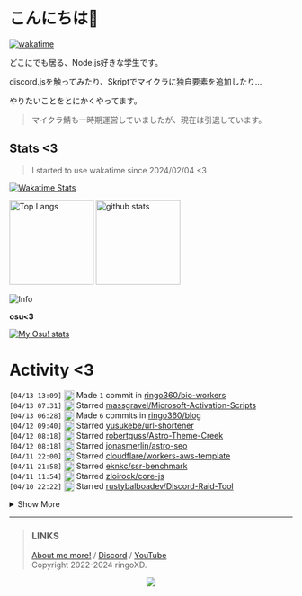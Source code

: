 # こんにちは👋
<!--
<a href="https://ringoxd.pages.dev"><img src="https://avatars.githubusercontent.com/u/105296365" align="right"></a>
-->

[![wakatime](https://wakatime.com/badge/user/018d71ab-3f96-48fe-973b-2f7b3d50ecc9.svg)](https://wakatime.com/@018d71ab-3f96-48fe-973b-2f7b3d50ecc9)

どこにでも居る、Node.js好きな学生です。

discord.jsを触ってみたり、Skriptでマイクラに独自要素を追加したり...

やりたいことをとにかくやってます。

> マイクラ鯖も一時期運営していましたが、現在は引退しています。

## Stats <3


> I started to use wakatime since 2024/02/04 <3

[![Wakatime Stats](https://github-readme-stats.vercel.app/api/wakatime?username=ringo360&layout=compact&theme=tokyonight)](https://wakatime.com/@ringo360)

<p align="left"> 
  <img alt="Top Langs" height="150px" src="https://github-readme-stats.vercel.app/api/top-langs/?username=ringo360&layout=compact&count_private=true&show_icons=true&theme=tokyonight&custom_title=Used%20Languages!" />
  <img alt="github stats" height="150px" src="https://github-readme-stats.vercel.app/api?username=ringo360&count_private=true&show_icons=true&show_icons=true&theme=tokyonight&custom_title=My%20stats%20<3" />
</p>

![Info](http://github-profile-summary-cards.vercel.app/api/cards/profile-details?username=ringo360&theme=tokyonight)


**osu<3**

[![My Osu! stats](https://osu-sig.vercel.app/card?user=P360Rythm&mode=std&lang=en&blur=6&animation=true&hue=307&mini=true)](https://osu.ppy.sh/users/24734251/)

<!--[![Github activity graph](https://github-readme-activity-graph.vercel.app/graph?username=ringo360&bg_color=000024&color=00ff00&line=8080ff&point=d0d0ff&area=true&hide_border=true)](https://github.com/ashutosh00710/github-readme-activity-graph)-->
<!--[![github-chart](https://github-chart.vercel.app/api?user=ringo360)]-->

# Activity <3
<!--START_SECTION:activity-->
`[04/13 13:09]` <img alt="📝" src="https://github.com/cheesits456/github-activity-readme/raw/master/icons/commit.png" align="top" height="18"> Made `1` commit in [ringo360/bio-workers](https://github.com/ringo360/bio-workers)  
`[04/13 07:31]` <img alt="⭐" src="https://github.com/cheesits456/github-activity-readme/raw/master/icons/star.png" align="top" height="18"> Starred [massgravel/Microsoft-Activation-Scripts](https://github.com/massgravel/Microsoft-Activation-Scripts)  
`[04/13 06:28]` <img alt="📝" src="https://github.com/cheesits456/github-activity-readme/raw/master/icons/commit.png" align="top" height="18"> Made `6` commits in [ringo360/blog](https://github.com/ringo360/blog)  
`[04/12 09:40]` <img alt="⭐" src="https://github.com/cheesits456/github-activity-readme/raw/master/icons/star.png" align="top" height="18"> Starred [yusukebe/url-shortener](https://github.com/yusukebe/url-shortener)  
`[04/12 08:18]` <img alt="⭐" src="https://github.com/cheesits456/github-activity-readme/raw/master/icons/star.png" align="top" height="18"> Starred [robertguss/Astro-Theme-Creek](https://github.com/robertguss/Astro-Theme-Creek)  
`[04/12 08:18]` <img alt="⭐" src="https://github.com/cheesits456/github-activity-readme/raw/master/icons/star.png" align="top" height="18"> Starred [jonasmerlin/astro-seo](https://github.com/jonasmerlin/astro-seo)  
`[04/11 22:00]` <img alt="⭐" src="https://github.com/cheesits456/github-activity-readme/raw/master/icons/star.png" align="top" height="18"> Starred [cloudflare/workers-aws-template](https://github.com/cloudflare/workers-aws-template)  
`[04/11 21:58]` <img alt="⭐" src="https://github.com/cheesits456/github-activity-readme/raw/master/icons/star.png" align="top" height="18"> Starred [eknkc/ssr-benchmark](https://github.com/eknkc/ssr-benchmark)  
`[04/11 11:54]` <img alt="⭐" src="https://github.com/cheesits456/github-activity-readme/raw/master/icons/star.png" align="top" height="18"> Starred [zloirock/core-js](https://github.com/zloirock/core-js)  
`[04/10 22:22]` <img alt="⭐" src="https://github.com/cheesits456/github-activity-readme/raw/master/icons/star.png" align="top" height="18"> Starred [rustybalboadev/Discord-Raid-Tool](https://github.com/rustybalboadev/Discord-Raid-Tool)  

<details><summary>Show More</summary>

`[04/10 15:12]` <img alt="📝" src="https://github.com/cheesits456/github-activity-readme/raw/master/icons/commit.png" align="top" height="18"> Made `1` commit in [ringo360/bio-workers](https://github.com/ringo360/bio-workers)  
`[04/10 15:10]` <img alt="⭐" src="https://github.com/cheesits456/github-activity-readme/raw/master/icons/star.png" align="top" height="18"> Starred [takejohn/misskey-bot.is](https://github.com/takejohn/misskey-bot.is)  
`[04/10 15:09]` <img alt="📂" src="https://github.com/cheesits456/github-activity-readme/raw/master/icons/create-branch.png" align="top" height="18"> Created branch [`master`](https://github.com/ringo360/bio-workers/tree/master) in [ringo360/bio-workers](https://github.com/ringo360/bio-workers)  
`[04/10 15:09]` <img alt="➕" src="https://github.com/cheesits456/github-activity-readme/raw/master/icons/create-repo.png" align="top" height="18"> Created repository [ringo360/bio-workers](https://github.com/ringo360/bio-workers)  
`[04/10 14:41]` <img alt="❗️" src="https://github.com/cheesits456/github-activity-readme/raw/master/icons/issue.png" align="top" height="18"> Opened issue [`#93`](https://github.com//TeamSekai/Sekai.Explode/issues/93 '/graphのタイトルバグ') in [TeamSekai/Sekai.Explode](https://github.com/TeamSekai/Sekai.Explode)  
`[04/10 14:22]` <img alt="📝" src="https://github.com/cheesits456/github-activity-readme/raw/master/icons/commit.png" align="top" height="18"> Made `21` commits in [TeamSekai/Sekai.CDN](https://github.com/TeamSekai/Sekai.CDN)  
`[04/10 14:22]` <img alt="🎉" src="https://github.com/cheesits456/github-activity-readme/raw/master/icons/merge.png" align="top" height="18"> Merged PR [`#14`](https://github.com//TeamSekai/Sekai.CDN/pull/14 'デザインをちょっとよくした') in [TeamSekai/Sekai.CDN](https://github.com/TeamSekai/Sekai.CDN)  
`[04/10 14:22]` <img alt="🔍" src="https://github.com/cheesits456/github-activity-readme/raw/master/icons/review.png" align="top" height="18"> Reviewed [`#14`](https://github.com//TeamSekai/Sekai.CDN/pull/14 'デザインをちょっとよくした') in [TeamSekai/Sekai.CDN](https://github.com/TeamSekai/Sekai.CDN)  
`[04/09 22:18]` <img alt="⭐" src="https://github.com/cheesits456/github-activity-readme/raw/master/icons/star.png" align="top" height="18"> Starred [kawarimidoll/denote](https://github.com/kawarimidoll/denote)  
`[04/09 14:13]` <img alt="🗣" src="https://github.com/cheesits456/github-activity-readme/raw/master/icons/comment.png" align="top" height="18"> Commented on [`#14`](https://github.com//TeamSekai/Sekai.CDN/issues/14 'デザインをちょっとよくした') in [TeamSekai/Sekai.CDN](https://github.com/TeamSekai/Sekai.CDN)  
`[04/09 08:21]` <img alt="📝" src="https://github.com/cheesits456/github-activity-readme/raw/master/icons/commit.png" align="top" height="18"> Made `4` commits in [TeamSekai/Sekai.Explode](https://github.com/TeamSekai/Sekai.Explode)  
`[04/09 08:21]` <img alt="❗️" src="https://github.com/cheesits456/github-activity-readme/raw/master/icons/issue.png" align="top" height="18"> Closed issue [`#77`](https://github.com//TeamSekai/Sekai.Explode/issues/77 '/uploadコマンドがファイルの種類によって使用できない') in [TeamSekai/Sekai.Explode](https://github.com/TeamSekai/Sekai.Explode)  
`[04/09 08:21]` <img alt="🎉" src="https://github.com/cheesits456/github-activity-readme/raw/master/icons/merge.png" align="top" height="18"> Merged PR [`#90`](https://github.com//TeamSekai/Sekai.Explode/pull/90 '/uploadコマンドが一部ファイルに対応していない問題を修正 (#77)') in [TeamSekai/Sekai.Explode](https://github.com/TeamSekai/Sekai.Explode)  
`[04/09 08:21]` <img alt="🔍" src="https://github.com/cheesits456/github-activity-readme/raw/master/icons/review.png" align="top" height="18"> Reviewed [`#90`](https://github.com//TeamSekai/Sekai.Explode/pull/90 '/uploadコマンドが一部ファイルに対応していない問題を修正 (#77)') in [TeamSekai/Sekai.Explode](https://github.com/TeamSekai/Sekai.Explode)  
`[04/09 07:19]` <img alt="⭐" src="https://github.com/cheesits456/github-activity-readme/raw/master/icons/star.png" align="top" height="18"> Starred [lobehub/lobe-chat](https://github.com/lobehub/lobe-chat)  
`[04/09 06:43]` <img alt="🗣" src="https://github.com/cheesits456/github-activity-readme/raw/master/icons/comment.png" align="top" height="18"> Commented on [`#90`](https://github.com//TeamSekai/Sekai.Explode/issues/90 '/uploadコマンドが一部ファイルに対応していない問題を修正 (#77)') in [TeamSekai/Sekai.Explode](https://github.com/TeamSekai/Sekai.Explode)  
`[04/08 22:16]` <img alt="⭐" src="https://github.com/cheesits456/github-activity-readme/raw/master/icons/star.png" align="top" height="18"> Starred [saicaca/fuwari](https://github.com/saicaca/fuwari)  
`[04/08 22:15]` <img alt="⭐" src="https://github.com/cheesits456/github-activity-readme/raw/master/icons/star.png" align="top" height="18"> Starred [Cretezy/cloudflare-d1-backup](https://github.com/Cretezy/cloudflare-d1-backup)  
`[04/08 22:14]` <img alt="⭐" src="https://github.com/cheesits456/github-activity-readme/raw/master/icons/star.png" align="top" height="18"> Starred [ktym4a/astro-page-insight](https://github.com/ktym4a/astro-page-insight)  
`[04/08 22:14]` <img alt="⭐" src="https://github.com/cheesits456/github-activity-readme/raw/master/icons/star.png" align="top" height="18"> Starred [LuisFun/discord-hono](https://github.com/LuisFun/discord-hono)  
`[04/08 22:12]` <img alt="⭐" src="https://github.com/cheesits456/github-activity-readme/raw/master/icons/star.png" align="top" height="18"> Starred [FreezeEngine/pakkit](https://github.com/FreezeEngine/pakkit)  
`[04/08 22:11]` <img alt="⭐" src="https://github.com/cheesits456/github-activity-readme/raw/master/icons/star.png" align="top" height="18"> Starred [SIsilicon/WorldEdit-BE](https://github.com/SIsilicon/WorldEdit-BE)  
`[04/08 22:10]` <img alt="🗣" src="https://github.com/cheesits456/github-activity-readme/raw/master/icons/comment.png" align="top" height="18"> Commented on [`#92`](https://github.com//TeamSekai/Sekai.Explode/issues/92 '権限システムの改善と強化') in [TeamSekai/Sekai.Explode](https://github.com/TeamSekai/Sekai.Explode)  
`[04/07 07:08]` <img alt="📝" src="https://github.com/cheesits456/github-activity-readme/raw/master/icons/commit.png" align="top" height="18"> Made `2` commits in [TeamSekai/Sekai-Webpage](https://github.com/TeamSekai/Sekai-Webpage)  
`[04/07 06:42]` <img alt="🗣" src="https://github.com/cheesits456/github-activity-readme/raw/master/icons/comment.png" align="top" height="18"> Commented on [`#88`](https://github.com//TeamSekai/Sekai.Explode/issues/88 '/skip コマンド時特定のロール以外はVCに参加している半数の同意がない限りスキップができない(どうでもいいかも)') in [TeamSekai/Sekai.Explode](https://github.com/TeamSekai/Sekai.Explode)  
`[04/07 06:40]` <img alt="🗣" src="https://github.com/cheesits456/github-activity-readme/raw/master/icons/comment.png" align="top" height="18"> Commented on [`#87`](https://github.com//TeamSekai/Sekai.Explode/issues/87 '音楽再生時にループ再生をできるようにしてほしい') in [TeamSekai/Sekai.Explode](https://github.com/TeamSekai/Sekai.Explode)  
`[04/07 06:39]` <img alt="📝" src="https://github.com/cheesits456/github-activity-readme/raw/master/icons/commit.png" align="top" height="18"> Made `5` commits in [TeamSekai/Sekai.Explode](https://github.com/TeamSekai/Sekai.Explode)  
`[04/07 06:39]` <img alt="🎉" src="https://github.com/cheesits456/github-activity-readme/raw/master/icons/merge.png" align="top" height="18"> Merged PR [`#89`](https://github.com//TeamSekai/Sekai.Explode/pull/89 '一部機能を無効化できるように') in [TeamSekai/Sekai.Explode](https://github.com/TeamSekai/Sekai.Explode)  
`[04/07 06:39]` <img alt="🔍" src="https://github.com/cheesits456/github-activity-readme/raw/master/icons/review.png" align="top" height="18"> Reviewed [`#89`](https://github.com//TeamSekai/Sekai.Explode/pull/89 '一部機能を無効化できるように') in [TeamSekai/Sekai.Explode](https://github.com/TeamSekai/Sekai.Explode)  
`[04/06 15:39]` <img alt="📝" src="https://github.com/cheesits456/github-activity-readme/raw/master/icons/commit.png" align="top" height="18"> Made `9` commits in [TeamSekai/Sekai.CDN](https://github.com/TeamSekai/Sekai.CDN)  
`[04/06 15:39]` <img alt="🎉" src="https://github.com/cheesits456/github-activity-readme/raw/master/icons/merge.png" align="top" height="18"> Merged PR [`#12`](https://github.com//TeamSekai/Sekai.CDN/pull/12 'CSS完全に理解した') in [TeamSekai/Sekai.CDN](https://github.com/TeamSekai/Sekai.CDN)  
`[04/06 15:38]` <img alt="🔍" src="https://github.com/cheesits456/github-activity-readme/raw/master/icons/review.png" align="top" height="18"> Reviewed [`#12`](https://github.com//TeamSekai/Sekai.CDN/pull/12 'CSS完全に理解した') in [TeamSekai/Sekai.CDN](https://github.com/TeamSekai/Sekai.CDN)  
`[04/06 15:37]` <img alt="📝" src="https://github.com/cheesits456/github-activity-readme/raw/master/icons/commit.png" align="top" height="18"> Made `5` commits in [TeamSekai/Sekai-Webpage](https://github.com/TeamSekai/Sekai-Webpage)  
`[04/05 13:01]` <img alt="📝" src="https://github.com/cheesits456/github-activity-readme/raw/master/icons/commit.png" align="top" height="18"> Made `1` commit in [TeamSekai/Sekai.Explode](https://github.com/TeamSekai/Sekai.Explode)  
`[04/05 12:59]` <img alt="📝" src="https://github.com/cheesits456/github-activity-readme/raw/master/icons/commit.png" align="top" height="18"> Made `1` commit in [TeamSekai/Sekai-Webpage](https://github.com/TeamSekai/Sekai-Webpage)  
`[04/05 12:45]` <img alt="📂" src="https://github.com/cheesits456/github-activity-readme/raw/master/icons/create-branch.png" align="top" height="18"> Created branch [`feature/86-changelog`](https://github.com/TeamSekai/Sekai.Explode/tree/feature/86-changelog) in [TeamSekai/Sekai.Explode](https://github.com/TeamSekai/Sekai.Explode)  
`[04/05 12:44]` <img alt="❗️" src="https://github.com/cheesits456/github-activity-readme/raw/master/icons/issue.png" align="top" height="18"> Opened issue [`#86`](https://github.com//TeamSekai/Sekai.Explode/issues/86 'Changelogをコマンドで見れるようにしたい') in [TeamSekai/Sekai.Explode](https://github.com/TeamSekai/Sekai.Explode)  
`[04/05 12:41]` <img alt="📝" src="https://github.com/cheesits456/github-activity-readme/raw/master/icons/commit.png" align="top" height="18"> Made `12` commits in [TeamSekai/Sekai.Explode](https://github.com/TeamSekai/Sekai.Explode)  
`[04/05 12:41]` <img alt="🎉" src="https://github.com/cheesits456/github-activity-readme/raw/master/icons/merge.png" align="top" height="18"> Merged PR [`#85`](https://github.com//TeamSekai/Sekai.Explode/pull/85 'LokiJS 対応 (#75)') in [TeamSekai/Sekai.Explode](https://github.com/TeamSekai/Sekai.Explode)  
`[04/05 12:41]` <img alt="🔍" src="https://github.com/cheesits456/github-activity-readme/raw/master/icons/review.png" align="top" height="18"> Reviewed [`#85`](https://github.com//TeamSekai/Sekai.Explode/pull/85 'LokiJS 対応 (#75)') in [TeamSekai/Sekai.Explode](https://github.com/TeamSekai/Sekai.Explode)  
`[04/05 12:41]` <img alt="🔍" src="https://github.com/cheesits456/github-activity-readme/raw/master/icons/review.png" align="top" height="18"> Reviewed [`#85`](https://github.com//TeamSekai/Sekai.Explode/pull/85 'LokiJS 対応 (#75)') in [TeamSekai/Sekai.Explode](https://github.com/TeamSekai/Sekai.Explode)  
`[04/05 12:29]` <img alt="📝" src="https://github.com/cheesits456/github-activity-readme/raw/master/icons/commit.png" align="top" height="18"> Made `5` commits in [TeamSekai/Sekai-Webpage](https://github.com/TeamSekai/Sekai-Webpage)  
`[04/04 14:46]` <img alt="⭐" src="https://github.com/cheesits456/github-activity-readme/raw/master/icons/star.png" align="top" height="18"> Starred [CCBlueX/LiquidBounce](https://github.com/CCBlueX/LiquidBounce)  
`[04/04 14:44]` <img alt="⭐" src="https://github.com/cheesits456/github-activity-readme/raw/master/icons/star.png" align="top" height="18"> Starred [Discord-Datamining/Discord-Datamining](https://github.com/Discord-Datamining/Discord-Datamining)  
`[04/04 04:09]` <img alt="📝" src="https://github.com/cheesits456/github-activity-readme/raw/master/icons/commit.png" align="top" height="18"> Made `54` commits in [TeamSekai/Sekai.Explode](https://github.com/TeamSekai/Sekai.Explode)  
`[04/04 04:09]` <img alt="🎉" src="https://github.com/cheesits456/github-activity-readme/raw/master/icons/merge.png" align="top" height="18"> Merged PR [`#84`](https://github.com//TeamSekai/Sekai.Explode/pull/84 'Sekai Update(v14-dev to v14-stable merge)') in [TeamSekai/Sekai.Explode](https://github.com/TeamSekai/Sekai.Explode)  
`[04/04 04:07]` <img alt="✅" src="https://github.com/cheesits456/github-activity-readme/raw/master/icons/pr-open.png" align="top" height="18"> Opened PR [`#84`](https://github.com//TeamSekai/Sekai.Explode/pull/84 'Sekai Update(v14-dev to v14-stable merge)') in [TeamSekai/Sekai.Explode](https://github.com/TeamSekai/Sekai.Explode)  
`[04/04 03:49]` <img alt="📝" src="https://github.com/cheesits456/github-activity-readme/raw/master/icons/commit.png" align="top" height="18"> Made `2` commits in [TeamSekai/Sekai.Explode](https://github.com/TeamSekai/Sekai.Explode)  
`[04/04 03:49]` <img alt="❗️" src="https://github.com/cheesits456/github-activity-readme/raw/master/icons/issue.png" align="top" height="18"> Closed issue [`#73`](https://github.com//TeamSekai/Sekai.Explode/issues/73 'playコマンドの実行時に、m.youtube.comのドメインが再生できない問題を修正する') in [TeamSekai/Sekai.Explode](https://github.com/TeamSekai/Sekai.Explode)  
`[04/04 03:49]` <img alt="🎉" src="https://github.com/cheesits456/github-activity-readme/raw/master/icons/merge.png" align="top" height="18"> Merged PR [`#83`](https://github.com//TeamSekai/Sekai.Explode/pull/83 'discord-player等依存関係の更新') in [TeamSekai/Sekai.Explode](https://github.com/TeamSekai/Sekai.Explode)  
`[04/04 03:48]` <img alt="🔍" src="https://github.com/cheesits456/github-activity-readme/raw/master/icons/review.png" align="top" height="18"> Reviewed [`#83`](https://github.com//TeamSekai/Sekai.Explode/pull/83 'discord-player等依存関係の更新') in [TeamSekai/Sekai.Explode](https://github.com/TeamSekai/Sekai.Explode)  
`[04/03 13:08]` <img alt="🗣" src="https://github.com/cheesits456/github-activity-readme/raw/master/icons/comment.png" align="top" height="18"> Commented on [`#11`](https://github.com//TeamSekai/cdn/issues/11 'Polyfill import.meta.dirname') in [TeamSekai/cdn](https://github.com/TeamSekai/cdn)  
`[04/03 13:06]` <img alt="📝" src="https://github.com/cheesits456/github-activity-readme/raw/master/icons/commit.png" align="top" height="18"> Made `2` commits in [TeamSekai/cdn](https://github.com/TeamSekai/cdn)  
`[04/03 13:06]` <img alt="🎉" src="https://github.com/cheesits456/github-activity-readme/raw/master/icons/merge.png" align="top" height="18"> Merged PR [`#11`](https://github.com//TeamSekai/cdn/pull/11 'Polyfill import.meta.dirname') in [TeamSekai/cdn](https://github.com/TeamSekai/cdn)  
`[04/03 13:04]` <img alt="🔍" src="https://github.com/cheesits456/github-activity-readme/raw/master/icons/review.png" align="top" height="18"> Reviewed [`#11`](https://github.com//TeamSekai/cdn/pull/11 'Polyfill import.meta.dirname') in [TeamSekai/cdn](https://github.com/TeamSekai/cdn)  
`[04/03 12:22]` <img alt="📝" src="https://github.com/cheesits456/github-activity-readme/raw/master/icons/commit.png" align="top" height="18"> Made `12` commits in [TeamSekai/cdn](https://github.com/TeamSekai/cdn)  
`[04/03 11:59]` <img alt="🎉" src="https://github.com/cheesits456/github-activity-readme/raw/master/icons/merge.png" align="top" height="18"> Merged PR [`#10`](https://github.com//TeamSekai/cdn/pull/10 'privateのファイルにアクセスできない問題を修正・挙動の改善') in [TeamSekai/cdn](https://github.com/TeamSekai/cdn)  
`[04/03 11:57]` <img alt="🔍" src="https://github.com/cheesits456/github-activity-readme/raw/master/icons/review.png" align="top" height="18"> Reviewed [`#10`](https://github.com//TeamSekai/cdn/pull/10 'privateのファイルにアクセスできない問題を修正・挙動の改善') in [TeamSekai/cdn](https://github.com/TeamSekai/cdn)  
`[04/02 14:29]` <img alt="📝" src="https://github.com/cheesits456/github-activity-readme/raw/master/icons/commit.png" align="top" height="18"> Made `16` commits in [TeamSekai/cdn](https://github.com/TeamSekai/cdn)  
`[04/02 14:29]` <img alt="🎉" src="https://github.com/cheesits456/github-activity-readme/raw/master/icons/merge.png" align="top" height="18"> Merged PR [`#9`](https://github.com//TeamSekai/cdn/pull/9 'Astroを使って高速化 (#8)') in [TeamSekai/cdn](https://github.com/TeamSekai/cdn)  
`[04/02 14:28]` <img alt="🔍" src="https://github.com/cheesits456/github-activity-readme/raw/master/icons/review.png" align="top" height="18"> Reviewed [`#9`](https://github.com//TeamSekai/cdn/pull/9 'Astroを使って高速化 (#8)') in [TeamSekai/cdn](https://github.com/TeamSekai/cdn)  
`[04/02 14:26]` <img alt="🔍" src="https://github.com/cheesits456/github-activity-readme/raw/master/icons/review.png" align="top" height="18"> Reviewed [`#9`](https://github.com//TeamSekai/cdn/pull/9 'Astroを使って高速化 (#8)') in [TeamSekai/cdn](https://github.com/TeamSekai/cdn)  
`[04/02 14:20]` <img alt="📝" src="https://github.com/cheesits456/github-activity-readme/raw/master/icons/commit.png" align="top" height="18"> Made `1` commit in [TeamSekai/Sekai.Explode](https://github.com/TeamSekai/Sekai.Explode)  
`[04/02 14:12]` <img alt="📝" src="https://github.com/cheesits456/github-activity-readme/raw/master/icons/commit.png" align="top" height="18"> Made `2` commits in [ringo360/blog](https://github.com/ringo360/blog)  
`[04/02 11:32]` <img alt="🗣" src="https://github.com/cheesits456/github-activity-readme/raw/master/icons/comment.png" align="top" height="18"> Commented on [`#82`](https://github.com//TeamSekai/Sekai.Explode/issues/82 'GBANされている人を検索で探せるようにしてほしい') in [TeamSekai/Sekai.Explode](https://github.com/TeamSekai/Sekai.Explode)  
`[04/02 11:31]` <img alt="🗣" src="https://github.com/cheesits456/github-activity-readme/raw/master/icons/comment.png" align="top" height="18"> Commented on [`#82`](https://github.com//TeamSekai/Sekai.Explode/issues/82 'GBANされている人を検索で探せるようにしてほしい') in [TeamSekai/Sekai.Explode](https://github.com/TeamSekai/Sekai.Explode)  
`[04/02 07:29]` <img alt="📝" src="https://github.com/cheesits456/github-activity-readme/raw/master/icons/commit.png" align="top" height="18"> Made `6` commits in [ringo360/blog](https://github.com/ringo360/blog)  
`[04/01 17:24]` <img alt="📝" src="https://github.com/cheesits456/github-activity-readme/raw/master/icons/commit.png" align="top" height="18"> Made `1` commit in <span title="Private Repo">`🔒ringo360/ecchi-database`</span>  
`[04/01 10:29]` <img alt="📝" src="https://github.com/cheesits456/github-activity-readme/raw/master/icons/commit.png" align="top" height="18"> Made `3` commits in <span title="Private Repo">`🔒ringo360/bdsx-customized`</span>  
`[04/01 09:33]` <img alt="🗣" src="https://github.com/cheesits456/github-activity-readme/raw/master/icons/comment.png" align="top" height="18"> Commented on [`#73`](https://github.com//TeamSekai/Sekai.Explode/issues/73 'playコマンドの実行時に、m.youtube.comのドメインが再生できない問題を修正する') in [TeamSekai/Sekai.Explode](https://github.com/TeamSekai/Sekai.Explode)  
`[03/31 16:24]` <img alt="🗣" src="https://github.com/cheesits456/github-activity-readme/raw/master/icons/comment.png" align="top" height="18"> Commented on [`#8`](https://github.com//TeamSekai/cdn/issues/8 'Astroでサイトをかっこよく&速くしたい') in [TeamSekai/cdn](https://github.com/TeamSekai/cdn)  
`[03/31 15:53]` <img alt="🗣" src="https://github.com/cheesits456/github-activity-readme/raw/master/icons/comment.png" align="top" height="18"> Commented on [`#6`](https://github.com//TeamSekai/cdn/issues/6 'SwaggerでAPIを公開しろ！') in [TeamSekai/cdn](https://github.com/TeamSekai/cdn)  
`[03/31 15:53]` <img alt="❗️" src="https://github.com/cheesits456/github-activity-readme/raw/master/icons/issue.png" align="top" height="18"> Closed issue [`#6`](https://github.com//TeamSekai/cdn/issues/6 'SwaggerでAPIを公開しろ！') in [TeamSekai/cdn](https://github.com/TeamSekai/cdn)  
`[03/31 15:53]` <img alt="📝" src="https://github.com/cheesits456/github-activity-readme/raw/master/icons/commit.png" align="top" height="18"> Made `5` commits in [TeamSekai/cdn](https://github.com/TeamSekai/cdn)  
`[03/31 15:53]` <img alt="🎉" src="https://github.com/cheesits456/github-activity-readme/raw/master/icons/merge.png" align="top" height="18"> Merged PR [`#7`](https://github.com//TeamSekai/cdn/pull/7 'Swagger UI (#6)') in [TeamSekai/cdn](https://github.com/TeamSekai/cdn)  
`[03/31 15:53]` <img alt="🔍" src="https://github.com/cheesits456/github-activity-readme/raw/master/icons/review.png" align="top" height="18"> Reviewed [`#7`](https://github.com//TeamSekai/cdn/pull/7 'Swagger UI (#6)') in [TeamSekai/cdn](https://github.com/TeamSekai/cdn)  
`[03/31 15:07]` <img alt="📝" src="https://github.com/cheesits456/github-activity-readme/raw/master/icons/commit.png" align="top" height="18"> Made `1` commit in [TeamSekai/Sekai.Explode](https://github.com/TeamSekai/Sekai.Explode)  
`[03/31 07:22]` <img alt="📝" src="https://github.com/cheesits456/github-activity-readme/raw/master/icons/commit.png" align="top" height="18"> Made `1` commit in [ringo360/QuickRPC](https://github.com/ringo360/QuickRPC)  
`[03/30 14:53]` <img alt="🗣" src="https://github.com/cheesits456/github-activity-readme/raw/master/icons/comment.png" align="top" height="18"> Commented on [`#6`](https://github.com//TeamSekai/cdn/issues/6 'SwaggerでAPIを公開しろ！') in [TeamSekai/cdn](https://github.com/TeamSekai/cdn)  
`[03/30 14:43]` <img alt="📝" src="https://github.com/cheesits456/github-activity-readme/raw/master/icons/commit.png" align="top" height="18"> Made `3` commits in [TeamSekai/Sekai.Explode](https://github.com/TeamSekai/Sekai.Explode)  
`[03/30 14:43]` <img alt="🎉" src="https://github.com/cheesits456/github-activity-readme/raw/master/icons/merge.png" align="top" height="18"> Merged PR [`#81`](https://github.com//TeamSekai/Sekai.Explode/pull/81 'configの型チェック') in [TeamSekai/Sekai.Explode](https://github.com/TeamSekai/Sekai.Explode)  
`[03/30 14:43]` <img alt="🔍" src="https://github.com/cheesits456/github-activity-readme/raw/master/icons/review.png" align="top" height="18"> Reviewed [`#81`](https://github.com//TeamSekai/Sekai.Explode/pull/81 'configの型チェック') in [TeamSekai/Sekai.Explode](https://github.com/TeamSekai/Sekai.Explode)  
`[03/30 14:07]` <img alt="🗣" src="https://github.com/cheesits456/github-activity-readme/raw/master/icons/comment.png" align="top" height="18"> Commented on [`#81`](https://github.com//TeamSekai/Sekai.Explode/issues/81 'configの型チェック') in [TeamSekai/Sekai.Explode](https://github.com/TeamSekai/Sekai.Explode)  
`[03/30 12:40]` <img alt="📝" src="https://github.com/cheesits456/github-activity-readme/raw/master/icons/commit.png" align="top" height="18"> Made `1` commit in <span title="Private Repo">`🔒ringo360/yamatomc`</span>  
`[03/30 12:39]` <img alt="📝" src="https://github.com/cheesits456/github-activity-readme/raw/master/icons/commit.png" align="top" height="18"> Made `1` commit in <span title="Private Repo">`🔒ringo360/bdsx-customized`</span>  
`[03/30 11:11]` <img alt="📝" src="https://github.com/cheesits456/github-activity-readme/raw/master/icons/commit.png" align="top" height="18"> Made `1` commit in [ringo360/QuickRPC](https://github.com/ringo360/QuickRPC)  
`[03/30 11:09]` <img alt="📂" src="https://github.com/cheesits456/github-activity-readme/raw/master/icons/create-branch.png" align="top" height="18"> Created branch [`main`](https://github.com/ringo360/QuickRPC/tree/main) in [ringo360/QuickRPC](https://github.com/ringo360/QuickRPC)  
`[03/30 11:09]` <img alt="➕" src="https://github.com/cheesits456/github-activity-readme/raw/master/icons/create-repo.png" align="top" height="18"> Created repository [ringo360/QuickRPC](https://github.com/ringo360/QuickRPC)  
`[03/30 09:42]` <img alt="📝" src="https://github.com/cheesits456/github-activity-readme/raw/master/icons/commit.png" align="top" height="18"> Made `2` commits in <span title="Private Repo">`🔒ringo360/yamatomc`</span>  
`[03/30 04:59]` <img alt="📂" src="https://github.com/cheesits456/github-activity-readme/raw/master/icons/create-branch.png" align="top" height="18"> Created branch `main` in <span title="Private Repo">`🔒ringo360/get-and-send`</span>  
`[03/30 04:59]` <img alt="➕" src="https://github.com/cheesits456/github-activity-readme/raw/master/icons/create-repo.png" align="top" height="18"> Created repository <span title="Private Repo">`🔒ringo360/get-and-send`</span>  
`[03/29 18:57]` <img alt="⭐" src="https://github.com/cheesits456/github-activity-readme/raw/master/icons/star.png" align="top" height="18"> Starred [bajpangosh/cloudflare-dns-purge-script](https://github.com/bajpangosh/cloudflare-dns-purge-script)  
`[03/29 13:37]` <img alt="📝" src="https://github.com/cheesits456/github-activity-readme/raw/master/icons/commit.png" align="top" height="18"> Made `1` commit in <span title="Private Repo">`🔒ringo360/yamatomc`</span>  
`[03/28 14:44]` <img alt="⭐" src="https://github.com/cheesits456/github-activity-readme/raw/master/icons/star.png" align="top" height="18"> Starred [DominoKorean/Render-dragon-shader-list](https://github.com/DominoKorean/Render-dragon-shader-list)  
`[03/28 11:48]` <img alt="⭐" src="https://github.com/cheesits456/github-activity-readme/raw/master/icons/star.png" align="top" height="18"> Starred [fastfetch-cli/fastfetch](https://github.com/fastfetch-cli/fastfetch)  
`[03/28 08:54]` <img alt="📝" src="https://github.com/cheesits456/github-activity-readme/raw/master/icons/commit.png" align="top" height="18"> Made `3` commits in [TeamSekai/Sekai.Explode](https://github.com/TeamSekai/Sekai.Explode)  
`[03/28 08:54]` <img alt="🎉" src="https://github.com/cheesits456/github-activity-readme/raw/master/icons/merge.png" align="top" height="18"> Merged PR [`#80`](https://github.com//TeamSekai/Sekai.Explode/pull/80 '/calコマンドの問題を修正') in [TeamSekai/Sekai.Explode](https://github.com/TeamSekai/Sekai.Explode)  
`[03/28 08:54]` <img alt="🔍" src="https://github.com/cheesits456/github-activity-readme/raw/master/icons/review.png" align="top" height="18"> Reviewed [`#80`](https://github.com//TeamSekai/Sekai.Explode/pull/80 '/calコマンドの問題を修正') in [TeamSekai/Sekai.Explode](https://github.com/TeamSekai/Sekai.Explode)  
`[03/28 07:55]` <img alt="📝" src="https://github.com/cheesits456/github-activity-readme/raw/master/icons/commit.png" align="top" height="18"> Made `18` commits in [TeamSekai/Sekai.Explode](https://github.com/TeamSekai/Sekai.Explode)  
`[03/28 07:55]` <img alt="🎉" src="https://github.com/cheesits456/github-activity-readme/raw/master/icons/merge.png" align="top" height="18"> Merged PR [`#79`](https://github.com//TeamSekai/Sekai.Explode/pull/79 'Feature/54 command cal') in [TeamSekai/Sekai.Explode](https://github.com/TeamSekai/Sekai.Explode)  
`[03/28 07:53]` <img alt="🔍" src="https://github.com/cheesits456/github-activity-readme/raw/master/icons/review.png" align="top" height="18"> Reviewed [`#79`](https://github.com//TeamSekai/Sekai.Explode/pull/79 'Feature/54 command cal') in [TeamSekai/Sekai.Explode](https://github.com/TeamSekai/Sekai.Explode)  
`[03/28 07:46]` <img alt="🗣" src="https://github.com/cheesits456/github-activity-readme/raw/master/icons/comment.png" align="top" height="18"> Commented on [`#74`](https://github.com//TeamSekai/Sekai.Explode/issues/74 'リファクタリング') in [TeamSekai/Sekai.Explode](https://github.com/TeamSekai/Sekai.Explode)  
`[03/28 07:43]` <img alt="📝" src="https://github.com/cheesits456/github-activity-readme/raw/master/icons/commit.png" align="top" height="18"> Made `3` commits in [TeamSekai/Sekai.Explode](https://github.com/TeamSekai/Sekai.Explode)  
`[03/28 06:43]` <img alt="❌" src="https://github.com/cheesits456/github-activity-readme/raw/master/icons/delete.png" align="top" height="18"> Deleted `bugfix/report-limit` from [TeamSekai/Sekai.Explode](https://github.com/TeamSekai/Sekai.Explode)  
`[03/28 06:43]` <img alt="📝" src="https://github.com/cheesits456/github-activity-readme/raw/master/icons/commit.png" align="top" height="18"> Made `5` commits in [TeamSekai/Sekai.Explode](https://github.com/TeamSekai/Sekai.Explode)  
`[03/28 06:43]` <img alt="❗️" src="https://github.com/cheesits456/github-activity-readme/raw/master/icons/issue.png" align="top" height="18"> Closed issue [`#71`](https://github.com//TeamSekai/Sekai.Explode/issues/71 'gban reportのリミットがない') in [TeamSekai/Sekai.Explode](https://github.com/TeamSekai/Sekai.Explode)  
`[03/28 06:43]` <img alt="🎉" src="https://github.com/cheesits456/github-activity-readme/raw/master/icons/merge.png" align="top" height="18"> Merged PR [`#78`](https://github.com//TeamSekai/Sekai.Explode/pull/78 '/gban reportに秒数制限をかける') in [TeamSekai/Sekai.Explode](https://github.com/TeamSekai/Sekai.Explode)  
`[03/28 06:42]` <img alt="✅" src="https://github.com/cheesits456/github-activity-readme/raw/master/icons/pr-open.png" align="top" height="18"> Opened PR [`#78`](https://github.com//TeamSekai/Sekai.Explode/pull/78 '/gban reportに秒数制限をかける') in [TeamSekai/Sekai.Explode](https://github.com/TeamSekai/Sekai.Explode)  
`[03/28 06:35]` <img alt="📝" src="https://github.com/cheesits456/github-activity-readme/raw/master/icons/commit.png" align="top" height="18"> Made `2` commits in [TeamSekai/Sekai.Explode](https://github.com/TeamSekai/Sekai.Explode)  
`[03/28 06:11]` <img alt="📝" src="https://github.com/cheesits456/github-activity-readme/raw/master/icons/commit.png" align="top" height="18"> Made `1` commit in [ringo360/python-port-scan-blocker](https://github.com/ringo360/python-port-scan-blocker)  
`[03/27 16:23]` <img alt="❌" src="https://github.com/cheesits456/github-activity-readme/raw/master/icons/delete.png" align="top" height="18"> Deleted `feature/dm-modal` from [TeamSekai/Sekai.Explode](https://github.com/TeamSekai/Sekai.Explode)  
`[03/27 16:23]` <img alt="📝" src="https://github.com/cheesits456/github-activity-readme/raw/master/icons/commit.png" align="top" height="18"> Made `10` commits in [TeamSekai/Sekai.Explode](https://github.com/TeamSekai/Sekai.Explode)  
`[03/27 16:23]` <img alt="❗️" src="https://github.com/cheesits456/github-activity-readme/raw/master/icons/issue.png" align="top" height="18"> Closed issue [`#68`](https://github.com//TeamSekai/Sekai.Explode/issues/68 '/dm のメッセージをmodalにする') in [TeamSekai/Sekai.Explode](https://github.com/TeamSekai/Sekai.Explode)  
`[03/27 16:23]` <img alt="🎉" src="https://github.com/cheesits456/github-activity-readme/raw/master/icons/merge.png" align="top" height="18"> Merged PR [`#76`](https://github.com//TeamSekai/Sekai.Explode/pull/76 '/dmでmodalを使用するようにする + workflowの調整') in [TeamSekai/Sekai.Explode](https://github.com/TeamSekai/Sekai.Explode)  
`[03/27 16:19]` <img alt="🗣" src="https://github.com/cheesits456/github-activity-readme/raw/master/icons/comment.png" align="top" height="18"> Commented on [`#76`](https://github.com//TeamSekai/Sekai.Explode/issues/76 '/dmでmodalを使用するようにする + workflowの調整') in [TeamSekai/Sekai.Explode](https://github.com/TeamSekai/Sekai.Explode)  
`[03/27 16:19]` <img alt="📝" src="https://github.com/cheesits456/github-activity-readme/raw/master/icons/commit.png" align="top" height="18"> Made `1` commit in [TeamSekai/Sekai.Explode](https://github.com/TeamSekai/Sekai.Explode)  
`[03/27 15:59]` <img alt="📝" src="https://github.com/cheesits456/github-activity-readme/raw/master/icons/commit.png" align="top" height="18"> Made `1` commit in <span title="Private Repo">`🔒ringo360/ecchi-worker`</span>  
`[03/27 15:56]` <img alt="📝" src="https://github.com/cheesits456/github-activity-readme/raw/master/icons/commit.png" align="top" height="18"> Made `4` commits in <span title="Private Repo">`🔒ringo360/ecchi-database`</span>  
`[03/27 15:45]` <img alt="📂" src="https://github.com/cheesits456/github-activity-readme/raw/master/icons/create-branch.png" align="top" height="18"> Created branch `master` in <span title="Private Repo">`🔒ringo360/ecchi-worker`</span>  
`[03/27 15:45]` <img alt="➕" src="https://github.com/cheesits456/github-activity-readme/raw/master/icons/create-repo.png" align="top" height="18"> Created repository <span title="Private Repo">`🔒ringo360/ecchi-worker`</span>  
`[03/27 15:26]` <img alt="📂" src="https://github.com/cheesits456/github-activity-readme/raw/master/icons/create-branch.png" align="top" height="18"> Created branch `main` in <span title="Private Repo">`🔒ringo360/ecchi-database`</span>  
`[03/27 15:26]` <img alt="➕" src="https://github.com/cheesits456/github-activity-readme/raw/master/icons/create-repo.png" align="top" height="18"> Created repository <span title="Private Repo">`🔒ringo360/ecchi-database`</span>  
`[03/27 14:22]` <img alt="🗣" src="https://github.com/cheesits456/github-activity-readme/raw/master/icons/comment.png" align="top" height="18"> Commented on [`#77`](https://github.com//TeamSekai/Sekai.Explode/issues/77 '/uploadコマンドがファイルの種類によって使用できない') in [TeamSekai/Sekai.Explode](https://github.com/TeamSekai/Sekai.Explode)  
`[03/27 10:20]` <img alt="📂" src="https://github.com/cheesits456/github-activity-readme/raw/master/icons/create-branch.png" align="top" height="18"> Created branch `master` in <span title="Private Repo">`🔒ringo360/lewdy-site`</span>  
`[03/27 10:20]` <img alt="➕" src="https://github.com/cheesits456/github-activity-readme/raw/master/icons/create-repo.png" align="top" height="18"> Created repository <span title="Private Repo">`🔒ringo360/lewdy-site`</span>  
`[03/27 07:39]` <img alt="📝" src="https://github.com/cheesits456/github-activity-readme/raw/master/icons/commit.png" align="top" height="18"> Made `2` commits in [TeamSekai/Sekai.Explode](https://github.com/TeamSekai/Sekai.Explode)  
`[03/27 06:49]` <img alt="📂" src="https://github.com/cheesits456/github-activity-readme/raw/master/icons/create-branch.png" align="top" height="18"> Created branch [`bugfix/report-limit`](https://github.com/TeamSekai/Sekai.Explode/tree/bugfix/report-limit) in [TeamSekai/Sekai.Explode](https://github.com/TeamSekai/Sekai.Explode)  
`[03/27 06:47]` <img alt="🗣" src="https://github.com/cheesits456/github-activity-readme/raw/master/icons/comment.png" align="top" height="18"> Commented on [`#76`](https://github.com//TeamSekai/Sekai.Explode/issues/76 '/dmでmodalを使用するようにする + workflowの調整') in [TeamSekai/Sekai.Explode](https://github.com/TeamSekai/Sekai.Explode)  
`[03/27 06:43]` <img alt="🗣" src="https://github.com/cheesits456/github-activity-readme/raw/master/icons/comment.png" align="top" height="18"> Commented on [`#76`](https://github.com//TeamSekai/Sekai.Explode/issues/76 '/dmでmodalを使用するようにする + workflowの調整') in [TeamSekai/Sekai.Explode](https://github.com/TeamSekai/Sekai.Explode)  
`[03/27 06:41]` <img alt="✅" src="https://github.com/cheesits456/github-activity-readme/raw/master/icons/pr-open.png" align="top" height="18"> Opened PR [`#76`](https://github.com//TeamSekai/Sekai.Explode/pull/76 '/dmでmodalを使用するようにする + workflowの調整') in [TeamSekai/Sekai.Explode](https://github.com/TeamSekai/Sekai.Explode)  
`[03/27 06:29]` <img alt="📝" src="https://github.com/cheesits456/github-activity-readme/raw/master/icons/commit.png" align="top" height="18"> Made `6` commits in [TeamSekai/Sekai.Explode](https://github.com/TeamSekai/Sekai.Explode)  
`[03/27 03:26]` <img alt="📝" src="https://github.com/cheesits456/github-activity-readme/raw/master/icons/commit.png" align="top" height="18"> Made `5` commits in [ringo360/random-media](https://github.com/ringo360/random-media)  
`[03/27 02:19]` <img alt="📂" src="https://github.com/cheesits456/github-activity-readme/raw/master/icons/create-branch.png" align="top" height="18"> Created branch [`main`](https://github.com/ringo360/random-picture/tree/main) in [ringo360/random-picture](https://github.com/ringo360/random-picture)  
`[03/27 02:19]` <img alt="➕" src="https://github.com/cheesits456/github-activity-readme/raw/master/icons/create-repo.png" align="top" height="18"> Created repository [ringo360/random-picture](https://github.com/ringo360/random-picture)  
`[03/27 00:02]` <img alt="⭐" src="https://github.com/cheesits456/github-activity-readme/raw/master/icons/star.png" align="top" height="18"> Starred [SinonomeScarlet/Astro-SinonomeScarlet_Profile](https://github.com/SinonomeScarlet/Astro-SinonomeScarlet_Profile)  
`[03/26 14:09]` <img alt="📝" src="https://github.com/cheesits456/github-activity-readme/raw/master/icons/commit.png" align="top" height="18"> Made `1` commit in <span title="Private Repo">`🔒ringo360/mayasv`</span>  
`[03/26 08:49]` <img alt="📝" src="https://github.com/cheesits456/github-activity-readme/raw/master/icons/commit.png" align="top" height="18"> Made `1` commit in <span title="Private Repo">`🔒ringo360/MCBE-DiscordBridge`</span>  
`[03/26 08:45]` <img alt="📝" src="https://github.com/cheesits456/github-activity-readme/raw/master/icons/commit.png" align="top" height="18"> Made `1` commit in <span title="Private Repo">`🔒ringo360/bdsx-customized`</span>  
`[03/26 08:45]` <img alt="📝" src="https://github.com/cheesits456/github-activity-readme/raw/master/icons/commit.png" align="top" height="18"> Made `2` commits in <span title="Private Repo">`🔒ringo360/yamatomc`</span>  
`[03/26 08:44]` <img alt="📝" src="https://github.com/cheesits456/github-activity-readme/raw/master/icons/commit.png" align="top" height="18"> Made `1` commit in <span title="Private Repo">`🔒ringo360/MCBE-DiscordBridge`</span>  
`[03/26 08:44]` <img alt="📝" src="https://github.com/cheesits456/github-activity-readme/raw/master/icons/commit.png" align="top" height="18"> Made `4` commits in <span title="Private Repo">`🔒ringo360/mayasv`</span>  
`[03/26 08:05]` <img alt="📂" src="https://github.com/cheesits456/github-activity-readme/raw/master/icons/create-branch.png" align="top" height="18"> Created branch `main` in <span title="Private Repo">`🔒ringo360/mayasv`</span>  
`[03/26 08:01]` <img alt="➕" src="https://github.com/cheesits456/github-activity-readme/raw/master/icons/create-repo.png" align="top" height="18"> Created repository <span title="Private Repo">`🔒ringo360/mayasv`</span>  
`[03/26 06:57]` <img alt="🗣" src="https://github.com/cheesits456/github-activity-readme/raw/master/icons/comment.png" align="top" height="18"> Commented on [`#75`](https://github.com//TeamSekai/Sekai.Explode/issues/75 'LokiJS対応') in [TeamSekai/Sekai.Explode](https://github.com/TeamSekai/Sekai.Explode)  
`[03/25 15:45]` <img alt="📝" src="https://github.com/cheesits456/github-activity-readme/raw/master/icons/commit.png" align="top" height="18"> Made `2` commits in [ringo360/blog](https://github.com/ringo360/blog)  
`[03/25 11:37]` <img alt="📝" src="https://github.com/cheesits456/github-activity-readme/raw/master/icons/commit.png" align="top" height="18"> Made `2` commits in [ringo360/msky-discord-hook-worker](https://github.com/ringo360/msky-discord-hook-worker)  
`[03/25 11:35]` <img alt="📂" src="https://github.com/cheesits456/github-activity-readme/raw/master/icons/create-branch.png" align="top" height="18"> Created branch [`main`](https://github.com/ringo360/msky-discord-hook-worker/tree/main) in [ringo360/msky-discord-hook-worker](https://github.com/ringo360/msky-discord-hook-worker)  
`[03/25 11:35]` <img alt="➕" src="https://github.com/cheesits456/github-activity-readme/raw/master/icons/create-repo.png" align="top" height="18"> Created repository [ringo360/msky-discord-hook-worker](https://github.com/ringo360/msky-discord-hook-worker)  
`[03/25 04:30]` <img alt="⭐" src="https://github.com/cheesits456/github-activity-readme/raw/master/icons/star.png" align="top" height="18"> Starred [misskey-dev/mascot-web](https://github.com/misskey-dev/mascot-web)  
`[03/24 08:39]` <img alt="⭐" src="https://github.com/cheesits456/github-activity-readme/raw/master/icons/star.png" align="top" height="18"> Starred [CyberAgentHack/web-speed-hackathon-2024](https://github.com/CyberAgentHack/web-speed-hackathon-2024)  
`[03/23 18:05]` <img alt="📝" src="https://github.com/cheesits456/github-activity-readme/raw/master/icons/commit.png" align="top" height="18"> Made `12` commits in [ringo360/blog](https://github.com/ringo360/blog)  
`[03/23 06:26]` <img alt="⭐" src="https://github.com/cheesits456/github-activity-readme/raw/master/icons/star.png" align="top" height="18"> Starred [GNUWood/Suzaku](https://github.com/GNUWood/Suzaku)  
`[03/23 04:46]` <img alt="⭐" src="https://github.com/cheesits456/github-activity-readme/raw/master/icons/star.png" align="top" height="18"> Starred [gabime/spdlog](https://github.com/gabime/spdlog)  
`[03/23 03:16]` <img alt="📝" src="https://github.com/cheesits456/github-activity-readme/raw/master/icons/commit.png" align="top" height="18"> Made `1` commit in [ringo360/blog](https://github.com/ringo360/blog)  
`[03/22 11:32]` <img alt="⭐" src="https://github.com/cheesits456/github-activity-readme/raw/master/icons/star.png" align="top" height="18"> Starred [EbiseLutica/lutica.net](https://github.com/EbiseLutica/lutica.net)  
`[03/22 08:38]` <img alt="📝" src="https://github.com/cheesits456/github-activity-readme/raw/master/icons/commit.png" align="top" height="18"> Made `8` commits in [ringo360/blog](https://github.com/ringo360/blog)  
`[03/22 05:20]` <img alt="📂" src="https://github.com/cheesits456/github-activity-readme/raw/master/icons/create-branch.png" align="top" height="18"> Created branch [`master`](https://github.com/ringo360/blog/tree/master) in [ringo360/blog](https://github.com/ringo360/blog)  
`[03/22 05:20]` <img alt="➕" src="https://github.com/cheesits456/github-activity-readme/raw/master/icons/create-repo.png" align="top" height="18"> Created repository [ringo360/blog](https://github.com/ringo360/blog)  
`[03/22 01:47]` <img alt="📂" src="https://github.com/cheesits456/github-activity-readme/raw/master/icons/create-branch.png" align="top" height="18"> Created branch [`main`](https://github.com/ringo360/blog/tree/main) in [ringo360/blog](https://github.com/ringo360/blog)  
`[03/22 01:47]` <img alt="➕" src="https://github.com/cheesits456/github-activity-readme/raw/master/icons/create-repo.png" align="top" height="18"> Created repository [ringo360/blog](https://github.com/ringo360/blog)  
`[03/21 13:21]` <img alt="📝" src="https://github.com/cheesits456/github-activity-readme/raw/master/icons/commit.png" align="top" height="18"> Made `1` commit in <span title="Private Repo">`🔒ringo360/bdsx-customized`</span>  
`[03/21 10:03]` <img alt="🗣" src="https://github.com/cheesits456/github-activity-readme/raw/master/icons/comment.png" align="top" height="18"> Commented on [`#73`](https://github.com//TeamSekai/Sekai.Explode/issues/73 'playコマンドの実行時に、m.youtube.comのドメインが再生できない問題を修正する') in [TeamSekai/Sekai.Explode](https://github.com/TeamSekai/Sekai.Explode)  
`[03/21 09:59]` <img alt="❗️" src="https://github.com/cheesits456/github-activity-readme/raw/master/icons/issue.png" align="top" height="18"> Opened issue [`#1891`](https://github.com//Androz2091/discord-player/issues/1891 'player cannot search for songs on m.youtube.com') in [Androz2091/discord-player](https://github.com/Androz2091/discord-player)  
`[03/21 09:44]` <img alt="📂" src="https://github.com/cheesits456/github-activity-readme/raw/master/icons/create-branch.png" align="top" height="18"> Created branch [`bugfix/play-domain`](https://github.com/TeamSekai/Sekai.Explode/tree/bugfix/play-domain) in [TeamSekai/Sekai.Explode](https://github.com/TeamSekai/Sekai.Explode)  
`[03/21 09:39]` <img alt="❗️" src="https://github.com/cheesits456/github-activity-readme/raw/master/icons/issue.png" align="top" height="18"> Opened issue [`#73`](https://github.com//TeamSekai/Sekai.Explode/issues/73 'playコマンドの実行時に、m.youtube.comのドメインが再生できない問題を修正する') in [TeamSekai/Sekai.Explode](https://github.com/TeamSekai/Sekai.Explode)  
`[03/21 07:51]` <img alt="⭐" src="https://github.com/cheesits456/github-activity-readme/raw/master/icons/star.png" align="top" height="18"> Starred [acidicoala/ScreamAPI](https://github.com/acidicoala/ScreamAPI)  
`[03/21 06:57]` <img alt="📝" src="https://github.com/cheesits456/github-activity-readme/raw/master/icons/commit.png" align="top" height="18"> Made `1` commit in [TeamSekai/Sekai-Webpage](https://github.com/TeamSekai/Sekai-Webpage)  
`[03/21 06:56]` <img alt="📝" src="https://github.com/cheesits456/github-activity-readme/raw/master/icons/commit.png" align="top" height="18"> Made `1` commit in [ringo360/ringoxd-astro-pages](https://github.com/ringo360/ringoxd-astro-pages)  
`[03/21 06:49]` <img alt="📝" src="https://github.com/cheesits456/github-activity-readme/raw/master/icons/commit.png" align="top" height="18"> Made `5` commits in [TeamSekai/Sekai-Webpage](https://github.com/TeamSekai/Sekai-Webpage)  
`[03/20 16:28]` <img alt="⭐" src="https://github.com/cheesits456/github-activity-readme/raw/master/icons/star.png" align="top" height="18"> Starred [journey-ad/Moe-Counter](https://github.com/journey-ad/Moe-Counter)  
`[03/20 16:01]` <img alt="⭐" src="https://github.com/cheesits456/github-activity-readme/raw/master/icons/star.png" align="top" height="18"> Starred [NanmiCoder/MediaCrawler](https://github.com/NanmiCoder/MediaCrawler)  
`[03/20 15:52]` <img alt="📝" src="https://github.com/cheesits456/github-activity-readme/raw/master/icons/commit.png" align="top" height="18"> Made `4` commits in [TeamSekai/cdn](https://github.com/TeamSekai/cdn)  
`[03/20 15:52]` <img alt="🎉" src="https://github.com/cheesits456/github-activity-readme/raw/master/icons/merge.png" align="top" height="18"> Merged PR [`#5`](https://github.com//TeamSekai/cdn/pull/5 'Windowsうんち！Zorin入れるぜ！！Wi-Fi共有せんと、Parsecがラグいなぁ……。よし、ZorinでWi-Fiを共有するぞ～～～！殺すぞボケェ！！！！なんで共有できんのやカスッ！！スマホのUSB LAN共有を使ってみる！失敗！死ねぇ！！PVEにPCを接続！スマホのBluetoothでWi-FiをPAN共有してみる！成功！！一旦PCをヘッドレスに戻して、再度チャレンジしようとする！殺すぞ～～～～！！！そもそもサブPCがWi-Fiに繋がってくれない！うんち！！！！！') in [TeamSekai/cdn](https://github.com/TeamSekai/cdn)  
`[03/20 15:52]` <img alt="🔍" src="https://github.com/cheesits456/github-activity-readme/raw/master/icons/review.png" align="top" height="18"> Reviewed [`#5`](https://github.com//TeamSekai/cdn/pull/5 'Windowsうんち！Zorin入れるぜ！！Wi-Fi共有せんと、Parsecがラグいなぁ……。よし、ZorinでWi-Fiを共有するぞ～～～！殺すぞボケェ！！！！なんで共有できんのやカスッ！！スマホのUSB LAN共有を使ってみる！失敗！死ねぇ！！PVEにPCを接続！スマホのBluetoothでWi-FiをPAN共有してみる！成功！！一旦PCをヘッドレスに戻して、再度チャレンジしようとする！殺すぞ～～～～！！！そもそもサブPCがWi-Fiに繋がってくれない！うんち！！！！！') in [TeamSekai/cdn](https://github.com/TeamSekai/cdn)  
`[03/20 15:50]` <img alt="🗣" src="https://github.com/cheesits456/github-activity-readme/raw/master/icons/comment.png" align="top" height="18"> Commented on [`#5`](https://github.com//TeamSekai/cdn/issues/5 'Windowsうんち！Zorin入れるぜ！！Wi-Fi共有せんと、Parsecがラグいなぁ……。よし、ZorinでWi-Fiを共有するぞ～～～！殺すぞボケェ！！！！なんで共有できんのやカスッ！！スマホのUSB LAN共有を使ってみる！失敗！死ねぇ！！PVEにPCを接続！スマホのBluetoothでWi-FiをPAN共有してみる！成功！！一旦PCをヘッドレスに戻して、再度チャレンジしようとする！殺すぞ～～～～！！！そもそもサブPCがWi-Fiに繋がってくれない！うんち！！！！！') in [TeamSekai/cdn](https://github.com/TeamSekai/cdn)  
`[03/20 15:50]` <img alt="🗣" src="https://github.com/cheesits456/github-activity-readme/raw/master/icons/comment.png" align="top" height="18"> Commented on [`#5`](https://github.com//TeamSekai/cdn/issues/5 'Windowsうんち！Zorin入れるぜ！！Wi-Fi共有せんと、Parsecがラグいなぁ……。よし、ZorinでWi-Fiを共有するぞ～～～！殺すぞボケェ！！！！なんで共有できんのやカスッ！！スマホのUSB LAN共有を使ってみる！失敗！死ねぇ！！PVEにPCを接続！スマホのBluetoothでWi-FiをPAN共有してみる！成功！！一旦PCをヘッドレスに戻して、再度チャレンジしようとする！殺すぞ～～～～！！！そもそもサブPCがWi-Fiに繋がってくれない！うんち！！！！！') in [TeamSekai/cdn](https://github.com/TeamSekai/cdn)  
`[03/20 14:39]` <img alt="⭐" src="https://github.com/cheesits456/github-activity-readme/raw/master/icons/star.png" align="top" height="18"> Starred [bernarddesfosse/onix_compatible_appx](https://github.com/bernarddesfosse/onix_compatible_appx)  
`[03/20 09:29]` <img alt="📝" src="https://github.com/cheesits456/github-activity-readme/raw/master/icons/commit.png" align="top" height="18"> Made `1` commit in [ringo360/ringoxd-astro-pages](https://github.com/ringo360/ringoxd-astro-pages)  
`[03/19 08:18]` <img alt="📝" src="https://github.com/cheesits456/github-activity-readme/raw/master/icons/commit.png" align="top" height="18"> Made `2` commits in <span title="Private Repo">`🔒ringo360/codes`</span>  
`[03/19 08:18]` <img alt="📝" src="https://github.com/cheesits456/github-activity-readme/raw/master/icons/commit.png" align="top" height="18"> Made `2` commits in [TeamSekai/Sekai.Explode](https://github.com/TeamSekai/Sekai.Explode)  
`[03/19 08:18]` <img alt="📝" src="https://github.com/cheesits456/github-activity-readme/raw/master/icons/commit.png" align="top" height="18"> Made `3` commits in [TeamSekai/Sekai-Webpage](https://github.com/TeamSekai/Sekai-Webpage)  
`[03/18 12:07]` <img alt="📂" src="https://github.com/cheesits456/github-activity-readme/raw/master/icons/create-branch.png" align="top" height="18"> Created branch [`feature/dm-modal`](https://github.com/TeamSekai/Sekai.Explode/tree/feature/dm-modal) in [TeamSekai/Sekai.Explode](https://github.com/TeamSekai/Sekai.Explode)  
`[03/17 16:47]` <img alt="⭐" src="https://github.com/cheesits456/github-activity-readme/raw/master/icons/star.png" align="top" height="18"> Starred [TeamSekai/Sekai.Explode](https://github.com/TeamSekai/Sekai.Explode)  
`[03/17 12:45]` <img alt="📝" src="https://github.com/cheesits456/github-activity-readme/raw/master/icons/commit.png" align="top" height="18"> Made `7` commits in [TeamSekai/Sekai.Explode](https://github.com/TeamSekai/Sekai.Explode)  
`[03/17 12:45]` <img alt="🎉" src="https://github.com/cheesits456/github-activity-readme/raw/master/icons/merge.png" align="top" height="18"> Merged PR [`#72`](https://github.com//TeamSekai/Sekai.Explode/pull/72 '起動の最適化') in [TeamSekai/Sekai.Explode](https://github.com/TeamSekai/Sekai.Explode)  
`[03/17 12:45]` <img alt="🔍" src="https://github.com/cheesits456/github-activity-readme/raw/master/icons/review.png" align="top" height="18"> Reviewed [`#72`](https://github.com//TeamSekai/Sekai.Explode/pull/72 '起動の最適化') in [TeamSekai/Sekai.Explode](https://github.com/TeamSekai/Sekai.Explode)  
`[03/17 09:23]` <img alt="⭐" src="https://github.com/cheesits456/github-activity-readme/raw/master/icons/star.png" align="top" height="18"> Starred [Mojang/bedrock-protocol-docs](https://github.com/Mojang/bedrock-protocol-docs)  
`[03/16 11:19]` <img alt="📝" src="https://github.com/cheesits456/github-activity-readme/raw/master/icons/commit.png" align="top" height="18"> Made `4` commits in <span title="Private Repo">`🔒ringo360/yamatomc`</span>  
`[03/16 11:18]` <img alt="📝" src="https://github.com/cheesits456/github-activity-readme/raw/master/icons/commit.png" align="top" height="18"> Made `1` commit in <span title="Private Repo">`🔒ringo360/bdsx-customized`</span>  
`[03/16 09:31]` <img alt="🗣" src="https://github.com/cheesits456/github-activity-readme/raw/master/icons/comment.png" align="top" height="18"> Commented on [`#42`](https://github.com//TeamSekai/Sekai.Explode/issues/42 '危険なユーザーの通報機能') in [TeamSekai/Sekai.Explode](https://github.com/TeamSekai/Sekai.Explode)  
`[03/16 09:29]` <img alt="❗️" src="https://github.com/cheesits456/github-activity-readme/raw/master/icons/issue.png" align="top" height="18"> Opened issue [`#71`](https://github.com//TeamSekai/Sekai.Explode/issues/71 'リミットがない') in [TeamSekai/Sekai.Explode](https://github.com/TeamSekai/Sekai.Explode)  
`[03/16 09:22]` <img alt="📝" src="https://github.com/cheesits456/github-activity-readme/raw/master/icons/commit.png" align="top" height="18"> Made `42` commits in [TeamSekai/Sekai.Explode](https://github.com/TeamSekai/Sekai.Explode)  
`[03/16 08:57]` <img alt="🎉" src="https://github.com/cheesits456/github-activity-readme/raw/master/icons/merge.png" align="top" height="18"> Merged PR [`#70`](https://github.com//TeamSekai/Sekai.Explode/pull/70 ' Sekai Update (v14-dev to v14-stable merge)') in [TeamSekai/Sekai.Explode](https://github.com/TeamSekai/Sekai.Explode)  
`[03/16 08:57]` <img alt="✅" src="https://github.com/cheesits456/github-activity-readme/raw/master/icons/pr-open.png" align="top" height="18"> Opened PR [`#70`](https://github.com//TeamSekai/Sekai.Explode/pull/70 ' Sekai Update (v14-dev to v14-stable merge)') in [TeamSekai/Sekai.Explode](https://github.com/TeamSekai/Sekai.Explode)  
`[03/16 08:54]` <img alt="🗣" src="https://github.com/cheesits456/github-activity-readme/raw/master/icons/comment.png" align="top" height="18"> Commented on [`#42`](https://github.com//TeamSekai/Sekai.Explode/issues/42 '危険なユーザーの通報機能') in [TeamSekai/Sekai.Explode](https://github.com/TeamSekai/Sekai.Explode)  
`[03/16 08:54]` <img alt="❗️" src="https://github.com/cheesits456/github-activity-readme/raw/master/icons/issue.png" align="top" height="18"> Closed issue [`#42`](https://github.com//TeamSekai/Sekai.Explode/issues/42 '危険なユーザーの通報機能') in [TeamSekai/Sekai.Explode](https://github.com/TeamSekai/Sekai.Explode)  
`[03/16 08:49]` <img alt="📝" src="https://github.com/cheesits456/github-activity-readme/raw/master/icons/commit.png" align="top" height="18"> Made `10` commits in [TeamSekai/Sekai.Explode](https://github.com/TeamSekai/Sekai.Explode)  
`[03/16 08:04]` <img alt="🎉" src="https://github.com/cheesits456/github-activity-readme/raw/master/icons/merge.png" align="top" height="18"> Merged PR [`#69`](https://github.com//TeamSekai/Sekai.Explode/pull/69 'コミット前に自動的にPrettierの実行') in [TeamSekai/Sekai.Explode](https://github.com/TeamSekai/Sekai.Explode)  
`[03/16 08:04]` <img alt="🔍" src="https://github.com/cheesits456/github-activity-readme/raw/master/icons/review.png" align="top" height="18"> Reviewed [`#69`](https://github.com//TeamSekai/Sekai.Explode/pull/69 'コミット前に自動的にPrettierの実行') in [TeamSekai/Sekai.Explode](https://github.com/TeamSekai/Sekai.Explode)  
`[03/16 07:53]` <img alt="📝" src="https://github.com/cheesits456/github-activity-readme/raw/master/icons/commit.png" align="top" height="18"> Made `12` commits in [TeamSekai/Sekai.Explode](https://github.com/TeamSekai/Sekai.Explode)  
`[03/15 09:05]` <img alt="🍴" src="https://github.com/cheesits456/github-activity-readme/raw/master/icons/fork.png" align="top" height="18"> Forked [qnblackcat/uYouPlus](https://github.com/qnblackcat/uYouPlus) to [ringo360/uYouPlus](https://github.com/ringo360/uYouPlus)  
`[03/14 13:07]` <img alt="📝" src="https://github.com/cheesits456/github-activity-readme/raw/master/icons/commit.png" align="top" height="18"> Made `1` commit in [ringo360/python-port-scan-blocker](https://github.com/ringo360/python-port-scan-blocker)  

</details>
<!--END_SECTION:activity-->

***

> ### LINKS
> [About me more!](https://ringoxd.dev/) / [Discord](https://ringoxd.dev/discord/) / [YouTube](https://www.youtube.com/@ringo360xd)<br>
> Copyright 2022-2024 ringoXD.

<p align="center"><img src="https://profile-counter.glitch.me/ringo360/count.svg" /></p>
